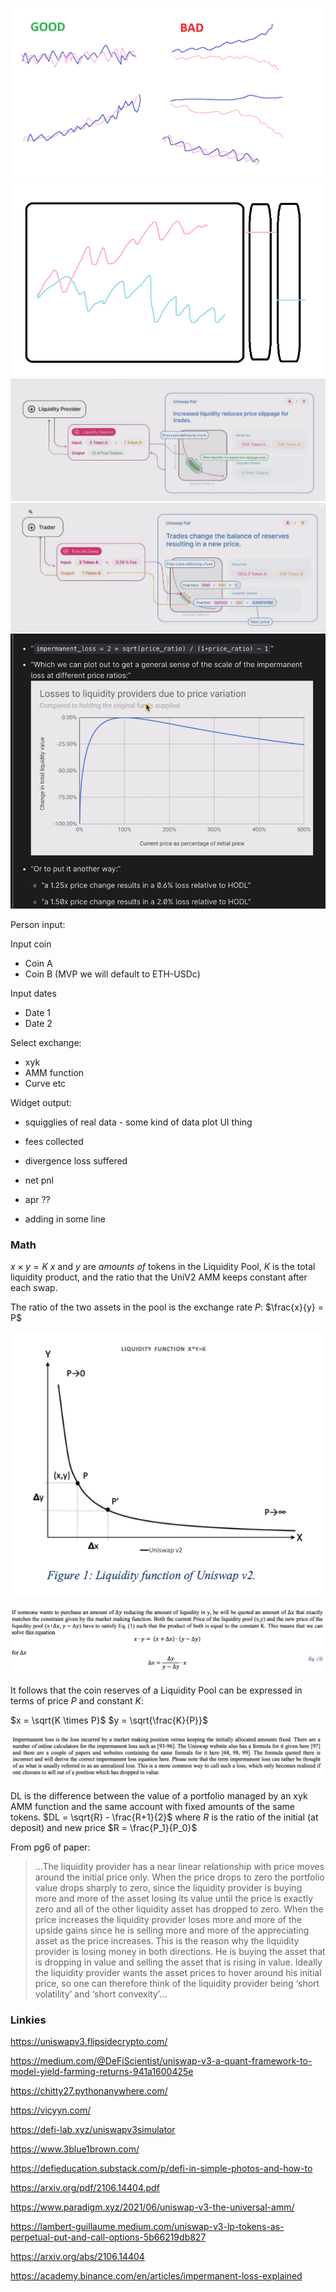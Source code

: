 ![squigglies](images/divergence-loss-squig.png)
![miyu-mvp-plot](images/pair-chairt-mvp.png)
![liquidity-01](images/liquidity-01.png)
![liquidity-02](images/liquidity-02.png)
![lp-loss-weird](images/divergence-loss.png)

Person input:

Input coin
 - Coin A
 - Coin B
   (MVP we will default to ETH-USDc)

Input dates
 - Date 1
 - Date 2
 
 Select exchange:
 - xyk 
 - AMM function
 - Curve etc
 
Widget output:

 - squigglies of real data - some kind of data plot UI thing
 
 - fees collected
 - divergence loss suffered
 - net pnl
 - apr ??
 - adding in some line


### Math
$x \times y = K$
$x$ and $y$ are *amounts of* tokens in the Liquidity Pool, $K$ is the total liquidity product, and the ratio that the UniV2 AMM keeps constant after each swap.

The ratio of the two assets in the pool is the exchange rate $P$:
$\frac{x}{y} = P$

![xyk-pricing-curve](images/xyk-pricing-curve.png)

![xyk-quoting-formula](images/xyk-quoting-formula.png)

It follows that the coin reserves of a Liquidity Pool can be expressed in terms of price $P$ and constant $K$:

$x = \sqrt{K \times P}$
$y = \sqrt{\frac{K}{P}}$

![definition-and-refs-from-paper](images/definition-and-refs-from-paper.png)

DL is the difference between the value of a portfolio managed by an xyk AMM function and the same account with fixed amounts of the same tokens.
$DL = \sqrt{R} - \frac{R+1}{2}$
where $R$ is the ratio of the initial (at deposit) and new price
$R = \frac{P_1}{P_0}$

From pg6 of paper:
> ...The liquidity provider has a near linear relationship with price moves around the initial price only. When the price drops to zero the portfolio value drops sharply to zero, since the liquidity provider is buying more and more of the asset losing its value until the price is exactly zero and all of the other liquidity asset has dropped to zero. When the price increases the liquidity provider loses more and more of the upside gains since he is selling more and more of the appreciating asset as the price increases. This is the reason why the liquidity provider is losing money in both directions. He is buying the asset that is dropping in value and selling the asset that is rising in value. Ideally the liquidity provider wants the asset prices to hover around his initial price, so one can therefore think of the liquidity provider being ‘short volatility’ and ‘short convexity’...





### Linkies

https://uniswapv3.flipsidecrypto.com/

https://medium.com/@DeFiScientist/uniswap-v3-a-quant-framework-to-model-yield-farming-returns-941a1600425e

https://chitty27.pythonanywhere.com/

https://vicyyn.com/

https://defi-lab.xyz/uniswapv3simulator

https://www.3blue1brown.com/

https://defieducation.substack.com/p/defi-in-simple-photos-and-how-to

https://arxiv.org/pdf/2106.14404.pdf

https://www.paradigm.xyz/2021/06/uniswap-v3-the-universal-amm/

https://lambert-guillaume.medium.com/uniswap-v3-lp-tokens-as-perpetual-put-and-call-options-5b66219db827

https://arxiv.org/abs/2106.14404

https://academy.binance.com/en/articles/impermanent-loss-explained